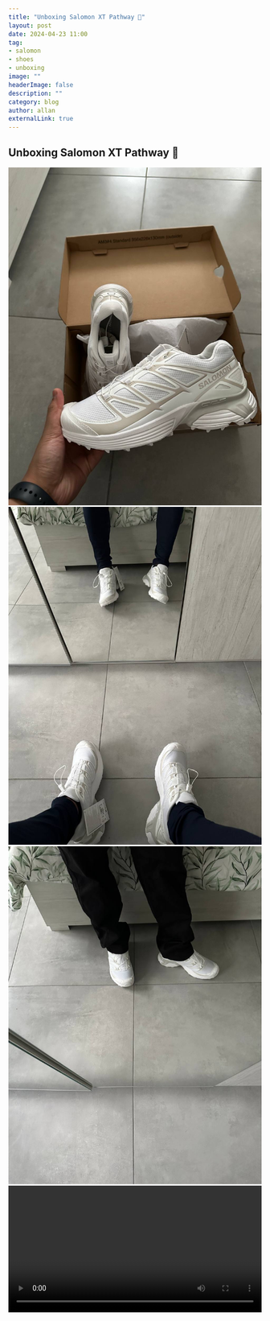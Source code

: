 ```yaml
---
title: "Unboxing Salomon XT Pathway 👟"
layout: post
date: 2024-04-23 11:00
tag: 
- salomon
- shoes
- unboxing
image: ""
headerImage: false
description: ""
category: blog
author: allan
externalLink: true
---
```


## Unboxing Salomon XT Pathway 👟


<div>
    <img class="image" src="https://github.com/Allan-Nava/Allan-Nava.github.io/blob/master/assets/images/salomon-xt-pathway.jpg?raw=true" alt="salomon" />
</div>

<div>
    <img class="image" src="https://github.com/Allan-Nava/Allan-Nava.github.io/blob/master/assets/images/salomon-xt-pathway-2.jpg?raw=true" alt="salomon" />
</div>


<div>
    <img class="image" src="https://github.com/Allan-Nava/Allan-Nava.github.io/blob/master/assets/images/salomon-xt-pathway-3.jpg?raw=true" alt="salomon" />
</div>


<div>
    <video class="fullscreen fill" width="100%" autoplay loop controls mute autostart="false" >
        <source src="https://github.com/Allan-Nava/Allan-Nava.github.io/raw/master/assets/video/salomon-xt-pathway.MOV" type="video/mp4" mute >
    </video>
</div>

